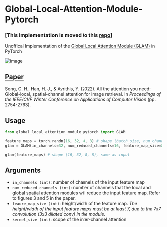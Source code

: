 # Global-Local-Attention-Module-Pytorch
### [This implementation is moved to this [repo](https://github.com/LinkAnJarad/Torch-Modules-Compilation)]



Unoffical Implementation of the [Global Local Attention Module (GLAM)](https://arxiv.org/pdf/2107.08000.pdf) in PyTorch

![image](https://user-images.githubusercontent.com/79294502/192976117-67fa4a17-eec0-4dda-987d-3c1fc2ffe554.png)

## [Paper](https://arxiv.org/pdf/2107.08000.pdf)

Song, C. H., Han, H. J., & Avrithis, Y. (2022). All the attention you need: Global-local, spatial-channel attention for image retrieval. In *Proceedings of the IEEE/CVF  Winter Conference on Applications of Computer Vision* (pp. 2754-2763).

## Usage

```python
from global_local_attention_module_pytorch import GLAM

feature_maps = torch.randn(16, 32, 8, 8) # shape (batch_size, num_channels, height, width)
glam = GLAM(in_channels=32, num_reduced_channels=16, feature_map_size=8, kernel_size=5)

glam(feature_maps) # shape (16, 32, 8, 8), same as input
```

## Arguments

* `in_channels (int)`: number of channels of the input feature map
* `num_reduced_channels (int)`: number of channels that the local and global spatial attention modules will reduce the input feature map. Refer to figures 3 and 5 in the paper.
* `feaure_map_size (int)`: height/width of the feature map. *The height/width of the input feature maps must be at least 7, due to the 7x7 convolution (3x3 dilated conv) in the module.*
* `kernel_size (int)`: scope of the inter-channel attention
